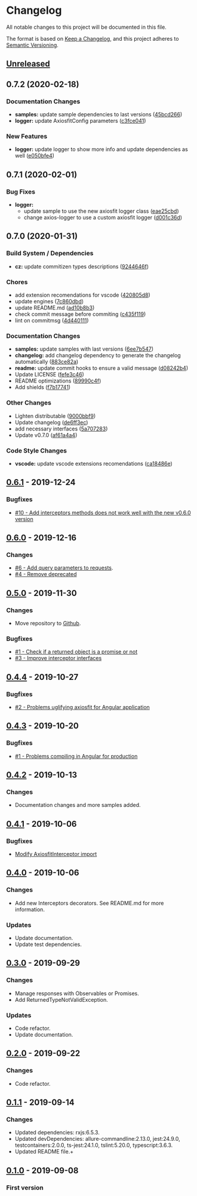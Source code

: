 # Changelog

All notable changes to this project will be documented in this file.

The format is based on [Keep a Changelog](https://keepachangelog.com/en/1.0.0/),
and this project adheres to [Semantic Versioning](https://semver.org/spec/v2.0.0.html).

## [Unreleased]

## 0.7.2 (2020-02-18)

### Documentation Changes

- **samples:** update sample dependencies to last versions ([45bcd266](https://github.com/yggdrasilts/axiosfit/commit/45bcd266e3f0e2c7674c0b5610c8d9dbac09f878))
- **logger:** update AxiosfitConfig parameters ([c3fce041](https://github.com/yggdrasilts/axiosfit/commit/c3fce041ae54fbd9a96f5580a6f23ce9680865f3))

### New Features

- **logger:** update logger to show more info and update dependencies as well ([e050bfe4](https://github.com/yggdrasilts/axiosfit/commit/e050bfe4a0d55f25e98892100ea347cf6b077a4c))

## 0.7.1 (2020-02-01)

### Bug Fixes

- **logger:**
  - update sample to use the new axiosfit logger class ([eae25cbd](https://github.com/yggdrasilts/axiosfit/commit/eae25cbdeca86f5db0c6642f525bd2bc9fb49ef4))
  - change axios-logger to use a custom axiosfit logger ([d001c36d](https://github.com/yggdrasilts/axiosfit/commit/d001c36d15cfa1064f074af1d55a7610a5295312))

## 0.7.0 (2020-01-31)

### Build System / Dependencies

- **cz:** update commitizen types descriptions ([9244646f](https://github.com/yggdrasilts/axiosfit/commit/9244646f6efa5f3111ad9a3499844d44c5a25565))

### Chores

- add extension recomendations for vscode ([420805d8](https://github.com/yggdrasilts/axiosfit/commit/420805d84c5f210494d3b56f117f15362495c9e7))
- update engines ([7c860dbd](https://github.com/yggdrasilts/axiosfit/commit/7c860dbd263e5a8b5e1c866888c5ffb88b55e74c))
- update README.md ([ad10b8b3](https://github.com/yggdrasilts/axiosfit/commit/ad10b8b39d5c9174ccbcb2435d6a96dcfd894c42))
- check commit message before commiting ([c435f119](https://github.com/yggdrasilts/axiosfit/commit/c435f11953916fe87c46af8e0b95a9e2a1db2cb4))
- lint on commitmsg ([4d440111](https://github.com/yggdrasilts/axiosfit/commit/4d44011170fe4b9ae28fbfc6287929863d8f5671))

### Documentation Changes

- **samples:** update samples with last versions ([6ee7b547](https://github.com/yggdrasilts/axiosfit/commit/6ee7b547bf914105a2a9ba5abcf46c89efeb47d7))
- **changelog:** add changelog dependency to generate the changelog automatically ([883ce82a](https://github.com/yggdrasilts/axiosfit/commit/883ce82ae63980c22d5b92cd852e891395cdd1b9))
- **readme:** update commit hooks to ensure a valid message ([d08242b4](https://github.com/yggdrasilts/axiosfit/commit/d08242b41fcabfde4de01c01b8699f158daf086d))
- Update LICENSE ([fefe3c46](https://github.com/yggdrasilts/axiosfit/commit/fefe3c46883c28431dcc21a629d8a306f0ffd3d3))
- README optimizations ([89990c4f](https://github.com/yggdrasilts/axiosfit/commit/89990c4f3ee3163b805c37c457703cf8bd6b9491))
- Add shields ([f7b17741](https://github.com/yggdrasilts/axiosfit/commit/f7b17741bece18a909c22418d9d7216e947cb2f4))

### Other Changes

- Lighten distributable ([9000bbf9](https://github.com/yggdrasilts/axiosfit/commit/9000bbf93925797b59c8fb0e1323565cff935914))
- Update changelog ([de6ff3ec](https://github.com/yggdrasilts/axiosfit/commit/de6ff3ec4d9cf752920aa27572ca5481415adc17))
- add necessary interfaces ([5a707283](https://github.com/yggdrasilts/axiosfit/commit/5a7072838523b9a578d690d6404eba8b659bd584))
- Update v0.7.0 ([af61a4a4](https://github.com/yggdrasilts/axiosfit/commit/af61a4a4fc333621694f89360dd3049f7e7b1012))

### Code Style Changes

- **vscode:** update vscode extensions recomendations ([ca18486e](https://github.com/yggdrasilts/axiosfit/commit/ca18486e574b11c6a0ddbcbeea1ff2f7e64d6292))

## [0.6.1] - 2019-12-24

### Bugfixes

- [#10 - Add interceptors methods does not work well with the new v0.6.0 version](https://github.com/yggdrasilts/axiosfit/issues/10)

## [0.6.0] - 2019-12-16

### Changes

- [#6 - Add query parameters to requests](https://github.com/yggdrasilts/axiosfit/issues/6).
- [#4 - Remove deprecated](https://github.com/yggdrasilts/axiosfit/issues/4)

## [0.5.0] - 2019-11-30

### Changes

- Move repository to [Github](https://github.com/yggdrasilts/axiosfit).

### Bugfixes

- [#1 - Check if a returned object is a promise or not](https://github.com/yggdrasilts/axiosfit/issues/1)
- [#3 - Improve interceptor interfaces](https://gitlab.com/yggdrasilts/axiosfit/issues/3)

## [0.4.4] - 2019-10-27

### Bugfixes

- [#2 - Problems uglifying axiosfit for Angular application](https://gitlab.com/yggdrasilts/axiosfit/issues/2)

## [0.4.3] - 2019-10-20

### Bugfixes

- [#1 - Problems compiling in Angular for production](https://gitlab.com/yggdrasilts/axiosfit/issues/1)

## [0.4.2] - 2019-10-13

### Changes

- Documentation changes and more samples added.

## [0.4.1] - 2019-10-06

### Bugfixes

- [Modify AxiosfitInterceptor import](https://gitlab.com/yggdrasilts/axiosfit/merge_requests/3)

## [0.4.0] - 2019-10-06

### Changes

- Add new Interceptors decorators. See README.md for more information.

### Updates

- Update documentation.
- Update test dependencies.

## [0.3.0] - 2019-09-29

### Changes

- Manage responses with Observables or Promises.
- Add ReturnedTypeNotValidException.

### Updates

- Code refactor.
- Update documentation.

## [0.2.0] - 2019-09-22

### Changes

- Code refactor.

## [0.1.1] - 2019-09-14

### Changes

- Updated dependencies: rxjs:6.5.3.
- Updated devDependencies: allure-commandline:2.13.0, jest:24.9.0, testcontainers:2.0.0, ts-jest:24.1.0, tslint:5.20.0, typescript:3.6.3.
- Updated README file.+

## [0.1.0] - 2019-09-08

### First version

[unreleased]: https://gitlab.com/yggdrasilts/axiosfit
[0.7.2]: https://github.com/yggdrasilts/axiosfit/tree/v0.7.x/0.7.2
[0.7.1]: https://github.com/yggdrasilts/axiosfit/tree/v0.7.x/0.7.1
[0.7.0]: https://github.com/yggdrasilts/axiosfit/tree/v0.7.x/0.7.0_valid
[0.6.1]: https://github.com/yggdrasilts/axiosfit/tree/v0.6.x/0.6.1
[0.6.0]: https://github.com/yggdrasilts/axiosfit/tree/v0.6.x/0.6.0
[0.5.0]: https://github.com/yggdrasilts/axiosfit/tree/v0.5.x/0.5.0
[0.4.4]: https://github.com/yggdrasilts/axiosfit/tree/v0.4.x/0.4.4
[0.4.3]: https://github.com/yggdrasilts/axiosfit/tree/v0.4.x/0.4.3
[0.4.2]: https://github.com/yggdrasilts/axiosfit/tree/v0.4.x/0.4.2
[0.4.1]: https://github.com/yggdrasilts/axiosfit/tree/v0.4.x/0.4.1
[0.4.0]: https://github.com/yggdrasilts/axiosfit/tree/v0.4.x/0.4.0
[0.3.0]: https://github.com/yggdrasilts/axiosfit/tree/v0.3.x/0.3.0
[0.2.0]: https://github.com/yggdrasilts/axiosfit/tree/v0.2.x/0.2.0
[0.1.1]: https://github.com/yggdrasilts/axiosfit/tree/v0.1.x/0.1.1
[0.1.0]: https://github.com/yggdrasilts/axiosfit/tree/v0.1.x/0.1.0
